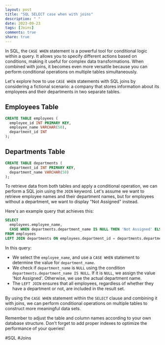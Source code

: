 ```yaml
---
layout: post
title: "SQL SELECT case when with joins"
description: " "
date: 2023-09-23
tags: [Joins]
comments: true
share: true
---
```


In SQL, the `CASE WHEN` statement is a powerful tool for conditional logic within a query. It allows you to specify different actions based on conditions, making it useful for complex data transformations. When combined with joins, it becomes even more versatile because you can perform conditional operations on multiple tables simultaneously.

Let's explore how to use `CASE WHEN` statements with SQL joins by considering a fictional scenario: a company that stores information about its employees and their departments in two separate tables.

## Employees Table

```sql
CREATE TABLE employees (
  employee_id INT PRIMARY KEY,
  employee_name VARCHAR(50),
  department_id INT
);
```

## Departments Table

```sql
CREATE TABLE departments (
  department_id INT PRIMARY KEY,
  department_name VARCHAR(50)
);
```

To retrieve data from both tables and apply a conditional operation, we can perform a SQL join using the `JOIN` keyword. Let's assume we want to retrieve employee names and their department names, but for employees without a department, we want to display "Not Assigned" instead.

Here's an example query that achieves this:

```sql
SELECT
  employees.employee_name,
  CASE WHEN departments.department_name IS NULL THEN 'Not Assigned' ELSE departments.department_name END AS department_name
FROM employees
LEFT JOIN departments ON employees.department_id = departments.department_id;
```

In this query:

- We select the `employee_name`, and use a `CASE WHEN` statement to determine the value for `department_name`.
- We check if `department_name` is `NULL` using the condition `departments.department_name IS NULL`. If it is `NULL`, we assign the value 'Not Assigned'. Otherwise, we use the actual department name.
- The `LEFT JOIN` ensures that all employees, regardless of whether they have a department or not, are included in the result set.

By using the `CASE WHEN` statement within the `SELECT` clause and combining it with joins, we can perform conditional operations on multiple tables to construct more meaningful data sets.

Remember to adjust the table and column names according to your own database structure. Don't forget to add proper indexes to optimize the performance of your queries!

#SQL #Joins